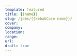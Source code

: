 ```yaml
---
template: featured
title: {{name}}
slug: /jobs/{{kebabCase name}}/
cover:
company:
location:
range:
url:
draft: true
---
```

